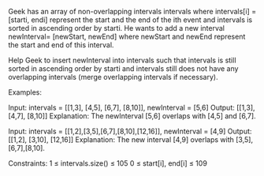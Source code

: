 Geek has an array of non-overlapping intervals intervals where intervals[i] = [starti, endi] represent the start and the end of the ith event and intervals is sorted in ascending order by starti. He wants to add a new interval newInterval= [newStart, newEnd] where newStart and newEnd represent the start and end of this interval.

Help Geek to insert newInterval into intervals such that intervals is still sorted in ascending order by starti and intervals still does not have any overlapping intervals (merge overlapping intervals if necessary).

Examples:

Input: intervals = [[1,3], [4,5], [6,7], [8,10]], newInterval = [5,6]
Output: [[1,3], [4,7], [8,10]]
Explanation: The newInterval [5,6] overlaps with [4,5] and [6,7].

Input: intervals = [[1,2],[3,5],[6,7],[8,10],[12,16]], newInterval = [4,9]
Output: [[1,2], [3,10], [12,16]]
Explanation: The new interval [4,9] overlaps with [3,5],[6,7],[8,10].

Constraints:
1 ≤ intervals.size() ≤  105
0 ≤ start[i], end[i] ≤ 109